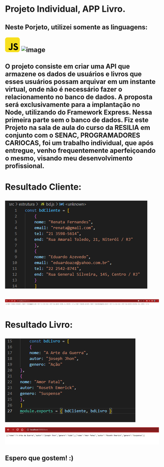 # Projeto Individual, APP Livro.

<h2>Neste Porjeto, utilizei somente as linguagens:<p>

![image](/img/js.png)
![image](https://user-images.githubusercontent.com/56053290/218258400-46b576f3-03c0-4557-b984-189c104e5a51.png)

</h2>
<h2> O projeto consiste em criar uma API que armazene os dados de usuários e livros que esses usuários possam arquivar em um instante virtual, onde não é necessário fazer o relacionamento no banco de dados. A proposta será exclusivamente para a implantação no Node, utilizando do Framework Express. Nessa primeira parte sem o banco de dados.
Fiz este Projeto na sala de aula do curso da RESILIA em conjunto com o SENAC, PROGRAMADORES CARIOCAS, foi um trabalho individual, que após entregue, venho frequentemente aperfeiçoando o mesmo, visando meu desenvolvimento profissional.</h2>

<h1> Resultado Cliente:

![image](/img/cliente1.png)

![image](/img/cliente2.png)

Resultado Livro:</h1>

![image](/img/livro1.png)

![image](/img/livro2.png)

<h2> Espero que gostem! :) </h2>
